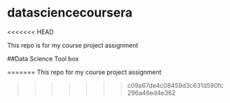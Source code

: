 # datasciencecoursera
<<<<<<< HEAD

This repo is for my course project assignment


##Data Science Tool box
 
=======
This repo for my course project assignment
 
>>>>>>> c09a67de4c08459d3c631d590fc296a46ed4e362
